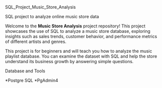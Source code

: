 SQL_Project_Music_Store_Analysis

SQL project to analyze online music store data

Welcome to the **Music Store Analysis** project repository! This project showcases the use of SQL to analyze a music store database, exploring insights such as sales trends, customer behavior, and performance metrics of different artists and genres.

This project is for beginners and will teach you how to analyze the music playlist database. You can examine the dataset with SQL and help the store understand its business growth by answering simple questions.

Database and Tools

*Postgre SQL
*PgAdmin4

